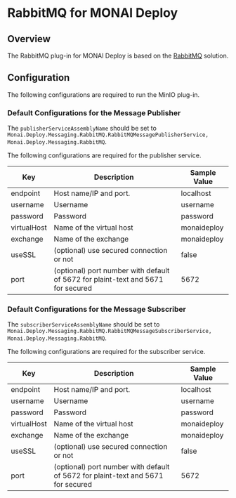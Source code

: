 <!--
  ~ Copyright 2022 MONAI Consortium
  ~
  ~ Licensed under the Apache License, Version 2.0 (the "License");
  ~ you may not use this file except in compliance with the License.
  ~ You may obtain a copy of the License at
  ~
  ~ http://www.apache.org/licenses/LICENSE-2.0
  ~
  ~ Unless required by applicable law or agreed to in writing, software
  ~ distributed under the License is distributed on an "AS IS" BASIS,
  ~ WITHOUT WARRANTIES OR CONDITIONS OF ANY KIND, either express or implied.
  ~ See the License for the specific language governing permissions and
  ~ limitations under the License.
-->

# RabbitMQ for MONAI Deploy

## Overview

The RabbitMQ plug-in for MONAI Deploy is based on the [RabbitMQ](https://www.rabbitmq.com/) solution.

## Configuration


The following configurations are required to run the MinIO plug-in.


### Default Configurations for the Message Publisher

The `publisherServiceAssemblyName` should be set to `Monai.Deploy.Messaging.RabbitMQ.RabbitMQMessagePublisherService, Monai.Deploy.Messaging.RabbitMQ`.

The following configurations are required for the publisher service.

| Key         | Description                                                                      | Sample Value |
| ----------- | -------------------------------------------------------------------------------- | ------------ |
| endpoint    | Host name/IP and port.                                                           | localhost    |
| username    | Username                                                                         | username     |
| password    | Password                                                                         | password     |
| virtualHost | Name of the virtual host                                                         | monaideploy  |
| exchange    | Name of the exchange                                                             | monaideploy  |
| useSSL      | (optional) use secured connection or not                                         | false        |
| port        | (optional) port number with default of 5672 for plaint-text and 5671 for secured | 5672         |


### Default Configurations for the Message Subscriber

The `subscriberServiceAssemblyName` should be set to `Monai.Deploy.Messaging.RabbitMQ.RabbitMQMessageSubscriberService, Monai.Deploy.Messaging.RabbitMQ`.

The following configurations are required for the subscriber service.

| Key         | Description                                                                      | Sample Value |
| ----------- | -------------------------------------------------------------------------------- | ------------ |
| endpoint    | Host name/IP and port.                                                           | localhost    |
| username    | Username                                                                         | username     |
| password    | Password                                                                         | password     |
| virtualHost | Name of the virtual host                                                         | monaideploy  |
| exchange    | Name of the exchange                                                             | monaideploy  |
| useSSL      | (optional) use secured connection or not                                         | false        |
| port        | (optional) port number with default of 5672 for plaint-text and 5671 for secured | 5672         |
